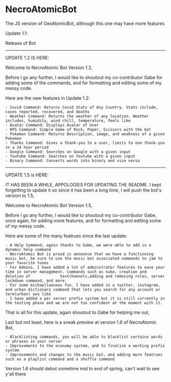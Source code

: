 # NecroAtomicBot

The JS version of GeoAtomicBot, although this one may have more features


Update 1.1: 

Release of Bot


----------------------------------------------------------------------------------------------------------------------------------------------------------------


UPDATE 1.2 IS HERE:

Welcome to NecroAtomic Bot Version 1.2,


Before I go any further, I would like to shoutout my co-contributor Gabe for adding some of the commands, and for formatting and editing some of my messy code.
    
    
 Here are the new features in Update 1.2:
 
    - Covid Command: Returns Covid Stats of Any Country. Stats include, cases reported, recovered, and deaths
    - Weather Command: Returns the weather of any location. Weather includes, humidity, wind chill, temperature, feels like
    - Avatar Command: Displays Avatar of User
    - RPS Command: Simple Game of Rock, Paper, Scissors with the bot
    - Pokemon Command: Returns Description, image, and weakness of a given Pokemon
    - Thanks Command: Gives a thank-you to a user, limits to one thank-you in a 24 hour period
    - Google Command: Searches on Google with a given input
    - Youtube Command: Searches on Youtube with a given input
    - Binary Command: Converts words into binary and vice versa


----------------------------------------------------------------------------------------------------------------------------------------------------------------

UPDATE 1.5 is HERE:

IT HAS BEEN A WHILE, APPOLOGIES FOR UPDATING THE README. I kept forgetting to update it so since it has been a long time, I will push the bot's version to 1.5,

Welcome to NecroAtomic Bot Version 1.5,


Before I go any further, I would like to shoutout my co-contributor Gabe, once again, for adding more features, and for formatting and editing some of my messy code.


Here are some of the many featrues since the last update:

    - A Help Command, again thanks to Gabe, we were able to add in a dynamic help command
    - NecroAtomic Bot is proud is announce that we have a functioning music bot, be sure to use the music bot associated commands to jam to your favorite tunes
    - For Admins, I have added a lot of adminstrator features to ease your time in server management. Commands such as nuke, creation and deletion of             textchannels,adding and removing roles, server lockdown command, and more.
    - For some michaellaenous fun, I have added in a twitter, instagram, and urban dictionary command that lets you search for any account or term(urban) you like
    - I have added a per server prefix system but it is still currently in the testing phase and we are not too confident at the moment with it. 
   
That is all for this update, again shoutout to Gabe for helping me out,

Last but not least, here is a sneak preview at version 1.6 of NecroAtomic Bot,

    - Blacklisting commands, you will be able to blacklist certains words or phrases in your server
    - Improvements to the economy system, and to finalize a working prefix system
    - Improvements and changes to the music bot, and adding more featrues such as a playlist command and a shuffle command


Version 1.6 should debut sometime mid to end of spring, can't wait to see y'all there
    




    
